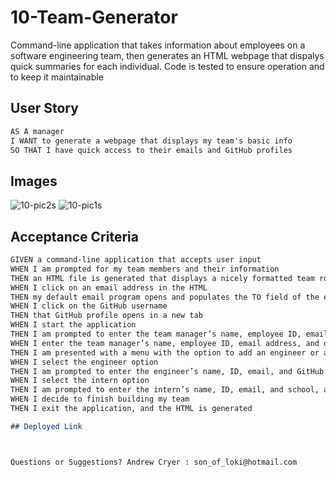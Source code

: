 # 10-Team-Generator

Command-line application that takes information about employees on a software engineering team, then generates an HTML webpage that dispalys quick summaries for each individual. Code is tested to ensure operation and to keep it maintainable

## User Story

```md
AS A manager
I WANT to generate a webpage that displays my team's basic info
SO THAT I have quick access to their emails and GitHub profiles
```
## Images
![10-pic2s](https://user-images.githubusercontent.com/46965040/178651993-9c7f6d33-ec97-4359-9f46-5c62d9a6a93b.jpg)
![10-pic1s](https://user-images.githubusercontent.com/46965040/178651994-428709b5-1df6-4efc-87d5-f99345bb5c78.jpg)

## Acceptance Criteria

```md
GIVEN a command-line application that accepts user input
WHEN I am prompted for my team members and their information
THEN an HTML file is generated that displays a nicely formatted team roster based on user input
WHEN I click on an email address in the HTML
THEN my default email program opens and populates the TO field of the email with the address
WHEN I click on the GitHub username
THEN that GitHub profile opens in a new tab
WHEN I start the application
THEN I am prompted to enter the team manager’s name, employee ID, email address, and office number
WHEN I enter the team manager’s name, employee ID, email address, and office number
THEN I am presented with a menu with the option to add an engineer or an intern or to finish building my team
WHEN I select the engineer option
THEN I am prompted to enter the engineer’s name, ID, email, and GitHub username, and I am taken back to the menu
WHEN I select the intern option
THEN I am prompted to enter the intern’s name, ID, email, and school, and I am taken back to the menu
WHEN I decide to finish building my team
THEN I exit the application, and the HTML is generated

## Deployed Link



Questions or Suggestions? Andrew Cryer : son_of_loki@hotmail.com
